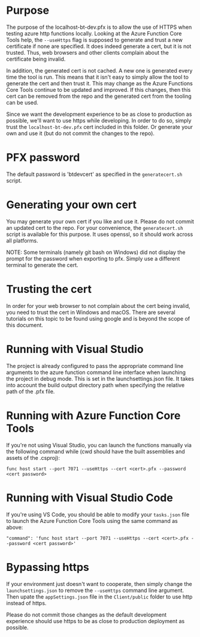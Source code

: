 # Purpose

The purpose of the localhost-bt-dev.pfx is to allow the use of HTTPS when
testing azure http functions locally.  Looking at the Azure Function Core Tools
help, the `--useHttps` flag is supposed to generate and trust a new certificate
if none are specified.  It does indeed generate a cert, but it is not trusted.
Thus, web browsers and other clients complain about the certificate being invalid.

In addition, the generated cert is not cached.  A new one is generated every time
the tool is run.  This means that it isn't easy to simply allow the tool to generate
the cert and then trust it.  This may change as the Azure Functions Core Tools
continue to be updated and improved.  If this changes, then this cert can be
removed from the repo and the generated cert from the tooling can be used.

Since we want the development experience to be as close to production as possible,
we'll want to use https while developing.  In order to do so, simply trust
the `localhost-bt-dev.pfx` cert included in this folder.  Or generate your own
and use it (but do not commit the changes to the repo).

# PFX password

The default password is 'btdevcert' as specified in the `generatecert.sh` script.

# Generating your own cert

You may generate your own cert if you like and use it.  Please do not commit an
updated cert to the repo.  For your convenience, the `generatecert.sh` script is
available for this purpose.  It uses openssl, so it should work across all platforms.

NOTE: Some terminals (namely git bash on Windows) did not display the prompt
for the password when exporting to pfx.  Simply use a different terminal to
generate the cert.

# Trusting the cert

In order for your web browser to not complain about the cert being invalid, you
need to trust the cert in Windows and macOS.  There are several tutorials
on this topic to be found using google and is beyond the scope of this document.

# Running with Visual Studio

The project is already configured to pass the appropriate command line arguments
to the azure function command line interface when launching the project in debug
mode.  This is set in the launchsettings.json file.  It takes into account the
build output directory path when specifying the relative path of the .pfx file.

# Running with Azure Function Core Tools

If you're not using Visual Studio, you can launch the functions manually via the following
command while (cwd should have the built assemblies and assets of the .csproj):

`func host start --port 7071 --useHttps --cert <cert>.pfx --password <cert password>`

# Running with Visual Studio Code

If you're using VS Code, you should be able to modify your `tasks.json` file to
launch the Azure Function Core Tools using the same command as above:

`"command": 'func host start --port 7071 --useHttps --cert <cert>.pfx --password <cert password>'`

# Bypassing https

If your environment just doesn't want to cooperate, then simply change the
`launchsettings.json` to remove the `--useHttps` command line argument.  Then upate
the `appSettings.json` file in the `Client/public` folder to use http instead of
https.

Please do not commit those changes as the default development experience
should use https to be as close to production deployment as possible.